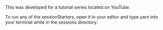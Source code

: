 This was developed for a tutorial series located on YouTube.

To run any of the sessionStarters, open it in your editor and type yarn into your terminal while in the sessions directory.
